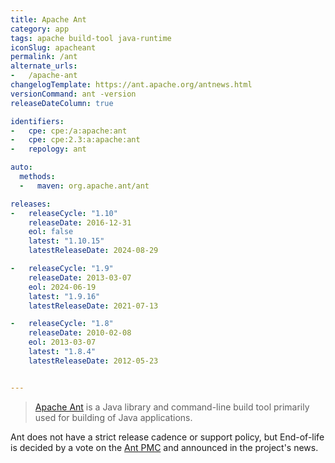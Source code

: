 ```yaml
---
title: Apache Ant
category: app
tags: apache build-tool java-runtime
iconSlug: apacheant
permalink: /ant
alternate_urls:
-   /apache-ant
changelogTemplate: https://ant.apache.org/antnews.html
versionCommand: ant -version
releaseDateColumn: true

identifiers:
-   cpe: cpe:/a:apache:ant
-   cpe: cpe:2.3:a:apache:ant
-   repology: ant

auto:
  methods:
  -   maven: org.apache.ant/ant

releases:
-   releaseCycle: "1.10"
    releaseDate: 2016-12-31
    eol: false
    latest: "1.10.15"
    latestReleaseDate: 2024-08-29

-   releaseCycle: "1.9"
    releaseDate: 2013-03-07
    eol: 2024-06-19
    latest: "1.9.16"
    latestReleaseDate: 2021-07-13

-   releaseCycle: "1.8"
    releaseDate: 2010-02-08
    eol: 2013-03-07
    latest: "1.8.4"
    latestReleaseDate: 2012-05-23


---
```


> [Apache Ant](https://ant.apache.org/) is a Java library and command-line build tool primarily used for building of Java applications.

Ant does not have a strict release cadence or support policy, but End-of-life is decided by a vote on the [Ant PMC](https://ant.apache.org/contributors.html) and announced in the project's news.
